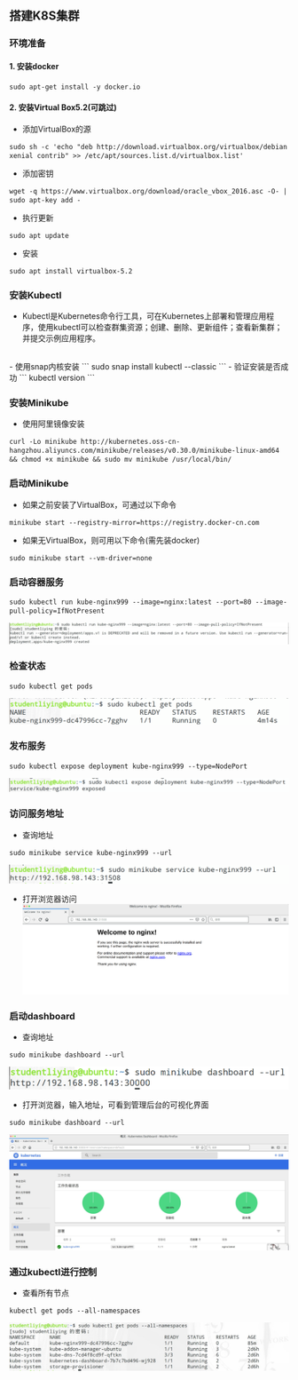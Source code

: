 ## 搭建K8S集群

### 环境准备

#### 1. 安装docker
```
sudo apt-get install -y docker.io
```
#### 2. 安装Virtual Box5.2(可跳过)
- 添加VirtualBox的源
```
sudo sh -c 'echo "deb http://download.virtualbox.org/virtualbox/debian xenial contrib" >> /etc/apt/sources.list.d/virtualbox.list'
```

- 添加密钥
```
wget -q https://www.virtualbox.org/download/oracle_vbox_2016.asc -O- | sudo apt-key add -
```

- 执行更新
```
sudo apt update
```

- 安装
```
sudo apt install virtualbox-5.2
```

### 安装Kubectl
- Kubectl是Kubernetes命令行工具，可在Kubernetes上部署和管理应用程序，使用kubectl可以检查群集资源；创建、删除、更新组件；查看新集群；并提交示例应用程序。
</br>
- 使用snap内核安装
```
sudo snap install kubectl --classic
```
- 验证安装是否成功
```
kubectl version
```

### 安装Minikube
- 使用阿里镜像安装
```
curl -Lo minikube http://kubernetes.oss-cn-hangzhou.aliyuncs.com/minikube/releases/v0.30.0/minikube-linux-amd64 && chmod +x minikube && sudo mv minikube /usr/local/bin/
```

### 启动Minikube
- 如果之前安装了VirtualBox，可通过以下命令
```
minikube start --registry-mirror=https://registry.docker-cn.com
```
- 如果无VirtualBox，则可用以下命令(需先装docker)
```
sudo minikube start --vm-driver=none
```

### 启动容器服务
```
sudo kubectl run kube-nginx999 --image=nginx:latest --port=80 --image-pull-policy=IfNotPresent
```
![启动容器](img/create-service.jpg)

### 检查状态
```
sudo kubectl get pods
```
![检查状态](img/get-pods.png)

### 发布服务
```
sudo kubectl expose deployment kube-nginx999 --type=NodePort
```
![发布服务](img/deployment.png)

### 访问服务地址
- 查询地址
```
sudo minikube service kube-nginx999 --url
```
![查询地址](img/nginx-url.png)

- 打开浏览器访问
![](img/nginx.png)

### 启动dashboard
- 查询地址
```
sudo minikube dashboard --url
```
![](img/dashboard-url.png)
- 打开浏览器，输入地址，可看到管理后台的可视化界面
```
sudo minikube dashboard --url
```
![](img/dashboard.jpg)

### 通过kubectl进行控制
- 查看所有节点
```
kubectl get pods --all-namespaces
```
![](img/all-pods.jpg)

